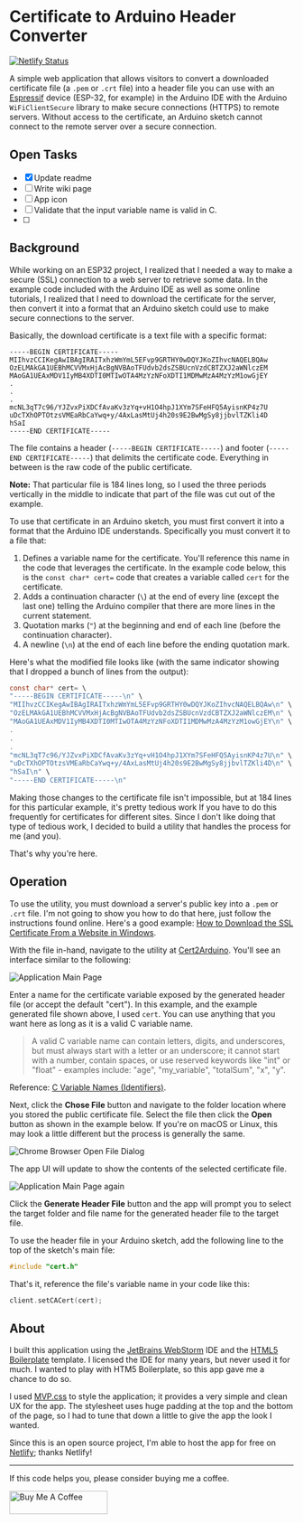 # Certificate to Arduino Header Converter

[![Netlify Status](https://api.netlify.com/api/v1/badges/1cb13784-5016-476c-9036-57b4e78bca83/deploy-status)](https://app.netlify.com/sites/cert2arduino/deploys)

A simple web application that allows visitors to convert a downloaded certificate file (a `.pem` or `.crt` file) into a header file you can use with an [Espressif](https://www.espressif.com/) device (ESP-32, for example) in the Arduino IDE with the Arduino `WiFiClientSecure` library to make secure connections (HTTPS) to remote servers. Without access to the certificate, an Arduino sketch cannot connect to the remote server over a secure connection.

## Open Tasks

- [x] Update readme
- [ ] Write wiki page
- [ ] App icon
- [ ] Validate that the input variable name is valid in C. 
- [ ]

## Background

While working on an ESP32 project, I realized that I needed a way to make a secure (SSL) connection to a web server to retrieve some data. In the example code included with the Arduino IDE as well as some online tutorials, I realized that I need to download the certificate for the server, then convert it into a format that an Arduino sketch could use to make secure connections to the server. 

Basically, the download certificate is a text file with a specific format:

```text
-----BEGIN CERTIFICATE-----
MIIhvzCCIKegAwIBAgIRAITxhzWmYmL5EFvp9GRTHY0wDQYJKoZIhvcNAQELBQAw
OzELMAkGA1UEBhMCVVMxHjAcBgNVBAoTFUdvb2dsZSBUcnVzdCBTZXJ2aWNlczEM
MAoGA1UEAxMDV1IyMB4XDTI0MTIwOTA4MzYzNFoXDTI1MDMwMzA4MzYzM1owGjEY
.
.
.
mcNL3qT7c96/YJZvxPiXDCfAvaKv3zYq+vH1O4hpJ1XYm7SFeHFQ5AyisnKP4z7U
uDcTXhOPTOtzsVMEaRbCaYwq+y/4AxLasMtUj4h20s9E2BwMgSy8jjbvlTZKli4D
hSaI
-----END CERTIFICATE-----
```

The file contains a header (`-----BEGIN CERTIFICATE-----`) and footer (`-----END CERTIFICATE-----`) that delimits the certificate code. Everything in between is the raw code of the public certificate. 

**Note:** That particular file is 184 lines long, so I used the three periods vertically  in the middle to indicate that part of the file was cut out of the example.

To use that certificate in an Arduino sketch,  you must first convert it into a format that the Arduino IDE understands. Specifically you must convert it to a file that:

1. Defines a variable name for the certificate. You'll reference this name in the code that leverages the certificate. In the example code below, this is the `const char* cert=` code that creates a variable called `cert` for the certificate.
2. Adds a continuation character (`\`) at the end of every line (except the last one) telling the Arduino compiler that there are more lines in the current statement.
3. Quotation marks (`"`) at the beginning and end of each line (before the continuation character).
4. A newline (`\n`) at the end of each line before the ending quotation mark.

Here's what the modified file looks like (with the same indicator showing that I dropped a bunch of lines from the output):

```c
const char* cert= \
"-----BEGIN CERTIFICATE-----\n" \
"MIIhvzCCIKegAwIBAgIRAITxhzWmYmL5EFvp9GRTHY0wDQYJKoZIhvcNAQELBQAw\n" \
"OzELMAkGA1UEBhMCVVMxHjAcBgNVBAoTFUdvb2dsZSBUcnVzdCBTZXJ2aWNlczEM\n" \
"MAoGA1UEAxMDV1IyMB4XDTI0MTIwOTA4MzYzNFoXDTI1MDMwMzA4MzYzM1owGjEY\n" \
.
.
.
"mcNL3qT7c96/YJZvxPiXDCfAvaKv3zYq+vH1O4hpJ1XYm7SFeHFQ5AyisnKP4z7U\n" \
"uDcTXhOPTOtzsVMEaRbCaYwq+y/4AxLasMtUj4h20s9E2BwMgSy8jjbvlTZKli4D\n" \
"hSaI\n" \
"-----END CERTIFICATE-----\n"
```

Making those changes to the certificate file isn't impossible, but at 184 lines for this particular example, it's pretty tedious work If you have to do this frequently for certificates for different sites. Since I don't like doing that type of tedious work, I decided to build a utility that handles the process for me (and you).

That's why you're here.


## Operation

To use the utility, you must download a server's public key into a `.pem` or `.crt` file. I'm not going to show you how to do that here, just follow the instructions found online. Here's a good example: [How to Download the SSL Certificate From a Website in Windows](https://www.instructables.com/How-to-Download-the-SSL-Certificate-From-a-Website/).

With the file in-hand, navigate to the utility at [Cert2Arduino](https://cert2arduino.netlify.app/). You'll see an interface similar to the following:

![Application Main Page](images/figure-01.png)

Enter a name for the certificate variable exposed by the generated header file (or accept the default "cert"). In this example, and the example generated file shown above, I used `cert`. You can use anything that you want here as long as it is a valid C variable name.

> A valid C variable name can contain letters, digits, and underscores, but must always start with a letter or an underscore; it cannot start with a number, contain spaces, or use reserved keywords like "int" or "float" - examples include: "age", "my_variable", "totalSum", "x", "y".

Reference: [C Variable Names (Identifiers)](https://www.w3schools.com/c/c_variables_names.php).

Next, click the **Chose File** button and navigate to the folder location where you stored the public certificate file. Select the file then click the **Open** button as shown in the example below. If you're on macOS or Linux, this may look a little different but the process is generally the same.

![Chrome Browser Open File Dialog](images/figure-02.png)

The app UI will update to show the contents of the selected certificate file.

![Application Main Page again](images/figure-03.png)

Click the <strong>Generate Header File</strong> button and the app will prompt you to select the target folder and file name for the generated header file to the target file. 

To use the header file in your Arduino sketch, add the following line to the top of the sketch's main file:

```c
#include "cert.h"
```

That's it, reference the file's variable name in your code like this:

```c
client.setCACert(cert);
```


## About

I built this application using the [JetBrains WebStorm](https://www.jetbrains.com/webstorm/) IDE and the [HTML5 Boilerplate](https://html5boilerplate.com/) template. I licensed the IDE for many years, but never used it for much. I wanted to play with HTM5 Boilerplate, so this app gave me a chance to do so.

I used [MVP.css](https://github.com/andybrewer/mvp) to style the application; it provides a very simple and clean UX for the app. The stylesheet uses huge padding at the top and the bottom of the page, so I had to tune that down a little to give the app the look I wanted. 

Since this is an open source project, I'm able to host the app for free on [Netlify](https://www.netlify.com/); thanks Netlify!

---

If this code helps you, please consider buying me a coffee.

<a href="https://www.buymeacoffee.com/johnwargo" target="_blank"><img src="https://cdn.buymeacoffee.com/buttons/default-orange.png" alt="Buy Me A Coffee" height="41" width="174"></a>

